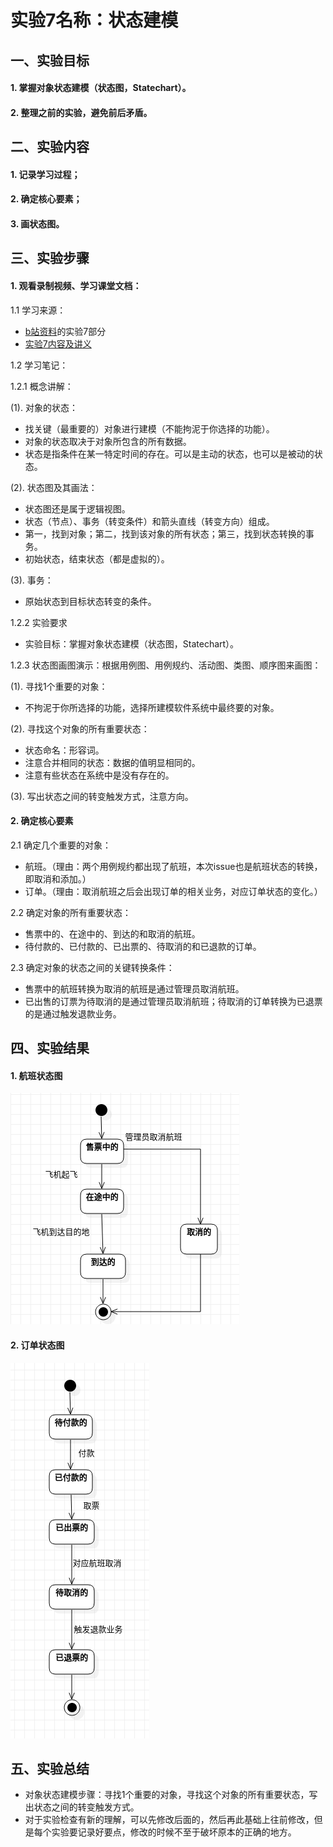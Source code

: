 # 实验7名称：状态建模

## 一、实验目标

#### 1. 掌握对象状态建模（状态图，Statechart）。
#### 2. 整理之前的实验，避免前后矛盾。

## 二、实验内容

#### 1. 记录学习过程；
#### 2. 确定核心要素；
#### 3. 画状态图。

## 三、实验步骤

#### 1. 观看录制视频、学习课堂文档：

1.1 学习来源：
- [b站资料](https://space.bilibili.com/44472532/)的实验7部分
- [实验7内容及讲义](https://github.com/hzuapps/uml-modeling-2020/issues/7)

1.2 学习笔记：

1.2.1 概念讲解：

(1). 对象的状态：
- 找关键（最重要的）对象进行建模（不能拘泥于你选择的功能）。
- 对象的状态取决于对象所包含的所有数据。
- 状态是指条件在某一特定时间的存在。可以是主动的状态，也可以是被动的状态。

(2). 状态图及其画法：
- 状态图还是属于逻辑视图。
- 状态（节点）、事务（转变条件）和箭头直线（转变方向）组成。
- 第一，找到对象；第二，找到该对象的所有状态；第三，找到状态转换的事务。
- 初始状态，结束状态（都是虚拟的）。

(3). 事务：
- 原始状态到目标状态转变的条件。

1.2.2 实验要求

- 实验目标：掌握对象状态建模（状态图，Statechart）。

1.2.3 状态图画图演示：根据用例图、用例规约、活动图、类图、顺序图来画图：

(1). 寻找1个重要的对象：
- 不拘泥于你所选择的功能，选择所建模软件系统中最终要的对象。

(2). 寻找这个对象的所有重要状态：
- 状态命名：形容词。
- 注意合并相同的状态：数据的值明显相同的。
- 注意有些状态在系统中是没有存在的。

(3). 写出状态之间的转变触发方式，注意方向。

#### 2. 确定核心要素

2.1 确定几个重要的对象：
- 航班。（理由：两个用例规约都出现了航班，本次issue也是航班状态的转换，即取消和添加。）
- 订单。（理由：取消航班之后会出现订单的相关业务，对应订单状态的变化。）

2.2 确定对象的所有重要状态：
- 售票中的、在途中的、到达的和取消的航班。
- 待付款的、已付款的、已出票的、待取消的和已退款的订单。

2.3 确定对象的状态之间的关键转换条件：
- 售票中的航班转换为取消的航班是通过管理员取消航班。
- 已出售的订票为待取消的是通过管理员取消航班；待取消的订单转换为已退票的是通过触发退款业务。

## 四、实验结果

#### 1. 航班状态图

![StatechartDiagram1](./lab7_StatechartDiagram1.png)

#### 2. 订单状态图

![StatechartDiagram2](./lab7_StatechartDiagram2.png)

## 五、实验总结
- 对象状态建模步骤：寻找1个重要的对象，寻找这个对象的所有重要状态，写出状态之间的转变触发方式。
- 对于实验检查有新的理解，可以先修改后面的，然后再此基础上往前修改，但是每个实验要记录好要点，修改的时候不至于破坏原本的正确的地方。
